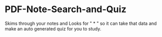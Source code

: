 # PDF-Note-Search-and-Quiz
Skims through your notes and Looks for " * " so it can take that data and make an auto generated quiz for you to study.
